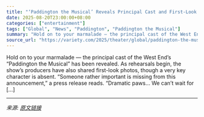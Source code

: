 ```yaml
---
title: "‘Paddington the Musical’ Reveals Principal Cast and First-Look Photos — but Fans Will Have to Wait a Bit Longer to Meet the Titular Bear"
date: 2025-08-20T23:00:00+08:00
categories: ["entertainment"]
tags: ["Global", "News", "Paddington", "Paddington the Musical"]
summary: "Hold on to your marmalade — the principal cast of the West End&#8217;s &#8220;Paddington the Musical&#8221; has been revealed. As rehearsals begin, the show&#8217;s producers have also shared first-lo"
source_url: "https://variety.com/2025/theater/global/paddington-the-musical-cast-except-bear-first-look-photos-1236493794/"
---
```


Hold on to your marmalade — the principal cast of the West End&#8217;s &#8220;Paddington the Musical&#8221; has been revealed. As rehearsals begin, the show&#8217;s producers have also shared first-look photos, though a very key character is absent. &#8220;Someone rather important is missing from this announcement,&#8221; a press release reads. &#8220;Dramatic paws&#8230; We can’t wait for [&#8230;]

---

*来源: [原文链接](https://variety.com/2025/theater/global/paddington-the-musical-cast-except-bear-first-look-photos-1236493794/)*
